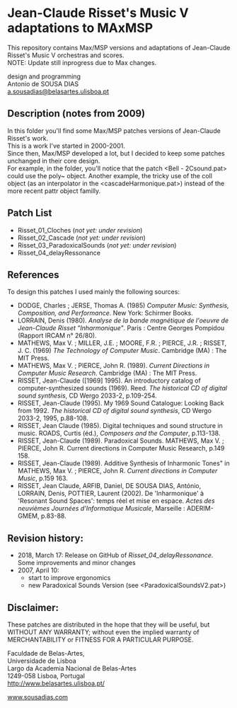 # Jean-Claude Risset's Music V adaptations to MAxMSP
This repository contains Max/MSP versions and adaptations of Jean-Claude Risset's Music V orchestras and scores.<br>
NOTE: Update still inprogress due to Max changes.

design and programming<br>
Antonio de SOUSA DIAS<br>
a.sousadias@belasartes.ulisboa.pt


## Description (notes from 2009)
In this folder you'll find some Max/MSP patches versions of Jean-Claude Risset's work.<br>
This is a work I've started in 2000-2001.<br>
Since then, Max/MSP developed a lot, but I decided to keep some patches unchanged in their core design. <br>
For example, in the <R01-Risset-Cloches> folder, you'll notice that the patch <Bell - 2Csound.pat> could use the poly~ object. Another example, the tricky use of the coll object (as an interpolator in the <cascadeHarmonique.pat>) instead of the more recent pattr object familly.

## Patch List
- Risset_01_Cloches (_not yet: under revision_)<br>
- Risset_02_Cascade (_not yet: under revision_)<br>
- Risset_03_ParadoxicalSounds (_not yet: under revision_)<br>
- Risset_04_delayRessonance

## References
To design this patches I used mainly the following sources:<br>
- DODGE, Charles ; JERSE, Thomas A. (1985) _Computer Music: Synthesis, Composition, and Performance_. New York: Schirmer Books.
- LORRAIN, Denis (1980). _Analyse de la bande magnétique de l'oeuvre de Jean-Claude Risset "Inharmonique"_. Paris : Centre Georges Pompidou (Rapport IRCAM n° 26/80).
- MATHEWS, Max V. ; MILLER, J.E. ; MOORE, F.R. ; PIERCE, J.R. ; RISSET, J. C. (1969) _The Technology of Computer Music_. Cambridge (MA) : The MIT Press.
- MATHEWS, Max V. ; PIERCE, John R. (1989). _Current Directions in Computer Music Research_. Cambridge (MA) : The MIT Press.
- RISSET, Jean-Claude ([1969] 1995). An introductory catalog of computer-synthesized sounds (1969). Reed. _The historical CD of digital sound synthesis_, CD Wergo 2033-2, p.109-254.
- RISSET, Jean-Claude (1995). My 1969 Sound Catalogue: Looking Back from 1992. _The historical CD of digital sound synthesis_, CD Wergo 2033-2, 1995, p.88-108.
- RISSET, Jean Claude (1985). Digital techniques and sound structure in music. ROADS, Curtis (éd.), _Composers and the Computer_, p.113-138.
- RISSET, Jean-Claude (1989). Paradoxical Sounds. MATHEWS, Max V. ; PIERCE, John R. Current directions in Computer Music Research, p.149 158.
- RISSET, Jean-Claude (1989). Additive Synthesis of Inharmonic Tones" in MATHEWS, Max V. ; PIERCE, John R. _Current directions in Computer Music_, p.159 163.
- RISSET, Jean Claude, ARFIB, Daniel, DE SOUSA DIAS, António, LORRAIN, Denis, POTTIER, Laurent (2002). De 'Inharmonique' à 'Resonant Sound Spaces':  temps réel et mise en espace. _Actes des neuvièmes Journées d’Informatique Musicale_, Marseille : ADERIM-GMEM, p.83-88.


## Revision history:
- 2018, March 17: Release on GitHub of _Risset_04_delayRessonance_. Some improvements and minor changes
- 2007, April 10:
  - start to improve ergonomics
  - new Paradoxical Sounds Version (see <ParadoxicalSoundsV2.pat>)

## Disclaimer:
These patches are distributed in the hope that they will be useful, but WITHOUT ANY WARRANTY; without even the implied warranty of MERCHANTABILITY or FITNESS FOR A PARTICULAR PURPOSE.<br>



Faculdade de Belas-Artes,<br>
Universidade de Lisboa<br>
Largo da Academia Nacional de Belas-Artes<br>
1249-058 Lisboa, Portugal<br>
http://www.belasartes.ulisboa.pt/

www.sousadias.com
